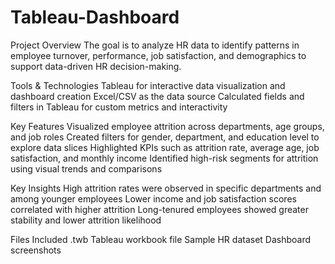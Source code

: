 # Tableau-Dashboard

Project Overview
The goal is to analyze HR data to identify patterns in employee turnover, performance, job satisfaction, and demographics to support data-driven HR decision-making.

Tools & Technologies
Tableau for interactive data visualization and dashboard creation
Excel/CSV as the data source
Calculated fields and filters in Tableau for custom metrics and interactivity

Key Features
Visualized employee attrition across departments, age groups, and job roles
Created filters for gender, department, and education level to explore data slices
Highlighted KPIs such as attrition rate, average age, job satisfaction, and monthly income
Identified high-risk segments for attrition using visual trends and comparisons

Key Insights
High attrition rates were observed in specific departments and among younger employees
Lower income and job satisfaction scores correlated with higher attrition
Long-tenured employees showed greater stability and lower attrition likelihood

Files Included
.twb Tableau workbook file
Sample HR dataset
Dashboard screenshots
